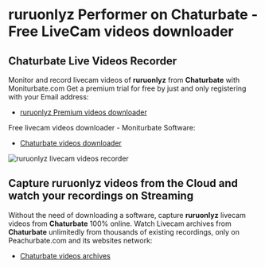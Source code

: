 # ruruonlyz Performer on Chaturbate - Free LiveCam videos downloader

## Chaturbate Live Videos Recorder

Monitor and record livecam videos of **ruruonlyz** from **Chaturbate** with Moniturbate.com
Get a premium trial for free by just and only registering with your Email address:
* [ruruonlyz Premium videos downloader](https://moniturbate.com/request-demo-licence-key.html)

Free livecam videos downloader - Moniturbate Software:
* [Chaturbate videos downloader](https://moniturbate.com/moniturbate-download-software.html)

![ruruonlyz livecam videos recorder](https://peachurnet.com/templates/moniturbate-software.png)


## Capture ruruonlyz videos from the Cloud and watch your recordings on Streaming

Without the need of downloading a software, capture **ruruonlyz** livecam videos from **Chaturbate** 100% online.
Watch Livecam archives from **Chaturbate** unlimitedly from thousands of existing recordings, only on Peachurbate.com and its websites network:
* [Chaturbate videos archives](https://peachurnet.com/)